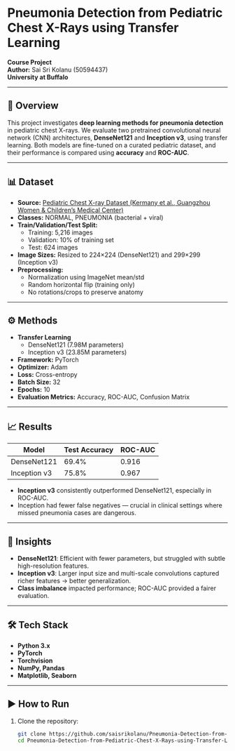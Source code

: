 # Pneumonia Detection from Pediatric Chest X-Rays using Transfer Learning

**Course Project**  
**Author:** Sai Sri Kolanu (50594437)  
**University at Buffalo**  

---

## 📖 Overview
This project investigates **deep learning methods for pneumonia detection** in pediatric chest X-rays. We evaluate two pretrained convolutional neural network (CNN) architectures, **DenseNet121** and **Inception v3**, using transfer learning. Both models are fine-tuned on a curated pediatric dataset, and their performance is compared using **accuracy** and **ROC-AUC**.

---

## 📊 Dataset
- **Source:** [Pediatric Chest X-ray Dataset (Kermany et al., Guangzhou Women & Children’s Medical Center)](https://data.mendeley.com/datasets/rscbjbr9sj/2)  
- **Classes:** NORMAL, PNEUMONIA (bacterial + viral)  
- **Train/Validation/Test Split:**
  - Training: 5,216 images  
  - Validation: 10% of training set  
  - Test: 624 images  
- **Image Sizes:** Resized to 224×224 (DenseNet121) and 299×299 (Inception v3)  
- **Preprocessing:**
  - Normalization using ImageNet mean/std  
  - Random horizontal flip (training only)  
  - No rotations/crops to preserve anatomy  

---

## ⚙️ Methods
- **Transfer Learning**
  - DenseNet121 (7.98M parameters)  
  - Inception v3 (23.85M parameters)  
- **Framework:** PyTorch  
- **Optimizer:** Adam  
- **Loss:** Cross-entropy  
- **Batch Size:** 32  
- **Epochs:** 10  
- **Evaluation Metrics:** Accuracy, ROC-AUC, Confusion Matrix  

---

## 📈 Results
| Model        | Test Accuracy | ROC-AUC |
|--------------|--------------|---------|
| DenseNet121  | 69.4%        | 0.916   |
| Inception v3 | 75.8%        | 0.967   |

- **Inception v3** consistently outperformed DenseNet121, especially in ROC-AUC.  
- Inception had fewer false negatives — crucial in clinical settings where missed pneumonia cases are dangerous.  

---

## 🔬 Insights
- **DenseNet121**: Efficient with fewer parameters, but struggled with subtle high-resolution features.  
- **Inception v3**: Larger input size and multi-scale convolutions captured richer features → better generalization.  
- **Class imbalance** impacted performance; ROC-AUC provided a fairer evaluation.  

---

## 🛠️ Tech Stack
- **Python 3.x**
- **PyTorch**
- **Torchvision**
- **NumPy, Pandas**
- **Matplotlib, Seaborn**

---

## ▶️ How to Run
1. Clone the repository:
   ```bash
   git clone https://github.com/saisrikolanu/Pneumonia-Detection-from-Pediatric-Chest-X-Rays-using-Transfer-Learning.git
   cd Pneumonia-Detection-from-Pediatric-Chest-X-Rays-using-Transfer-Learning
